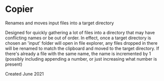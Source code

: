 # Copier
Renames and moves input files into a target directory

Designed for quickly gathering a lot of files into a directory that may have conflicting names or be out of order.
In effect, once a target directory is chosen an 'input' folder will open in file explorer, any files dropped in there will be renamed to match the clipboard and moved to the target directory.
If there's already a file with the same name, the name is incremented by 1 (possibly including appending a number, or just increasing what number is present)

Created June 2021
